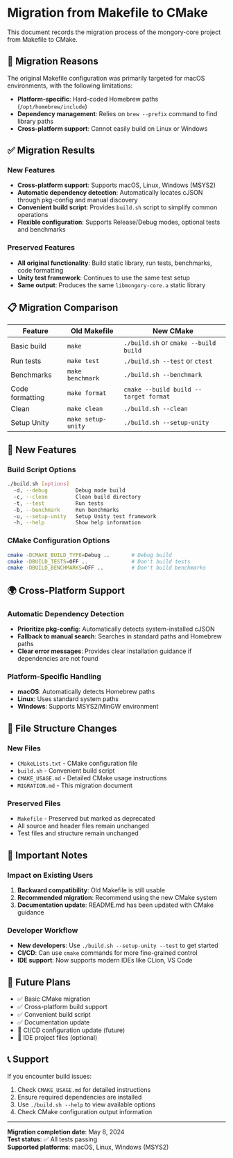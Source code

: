 # Migration from Makefile to CMake

This document records the migration process of the mongory-core project from Makefile to CMake.

## 🚀 Migration Reasons

The original Makefile configuration was primarily targeted for macOS environments, with the following limitations:

- **Platform-specific**: Hard-coded Homebrew paths (`/opt/homebrew/include`)
- **Dependency management**: Relies on `brew --prefix` command to find library paths
- **Cross-platform support**: Cannot easily build on Linux or Windows

## ✅ Migration Results

### New Features
- **Cross-platform support**: Supports macOS, Linux, Windows (MSYS2)
- **Automatic dependency detection**: Automatically locates cJSON through pkg-config and manual discovery
- **Convenient build script**: Provides `build.sh` script to simplify common operations
- **Flexible configuration**: Supports Release/Debug modes, optional tests and benchmarks

### Preserved Features
- **All original functionality**: Build static library, run tests, benchmarks, code formatting
- **Unity test framework**: Continues to use the same test setup
- **Same output**: Produces the same `libmongory-core.a` static library

## 📋 Migration Comparison

| Feature | Old Makefile | New CMake |
|---------|-------------|-----------|
| Basic build | `make` | `./build.sh` or `cmake --build build` |
| Run tests | `make test` | `./build.sh --test` or `ctest` |
| Benchmarks | `make benchmark` | `./build.sh --benchmark` |
| Code formatting | `make format` | `cmake --build build --target format` |
| Clean | `make clean` | `./build.sh --clean` |
| Setup Unity | `make setup-unity` | `./build.sh --setup-unity` |

## 🔧 New Features

### Build Script Options
```bash
./build.sh [options]
  -d, --debug         Debug mode build
  -c, --clean         Clean build directory
  -t, --test          Run tests
  -b, --benchmark     Run benchmarks
  -u, --setup-unity   Setup Unity test framework
  -h, --help          Show help information
```

### CMake Configuration Options
```bash
cmake -DCMAKE_BUILD_TYPE=Debug ..       # Debug build
cmake -DBUILD_TESTS=OFF ..              # Don't build tests
cmake -DBUILD_BENCHMARKS=OFF ..         # Don't build benchmarks
```

## 🌍 Cross-Platform Support

### Automatic Dependency Detection
- **Prioritize pkg-config**: Automatically detects system-installed cJSON
- **Fallback to manual search**: Searches in standard paths and Homebrew paths
- **Clear error messages**: Provides clear installation guidance if dependencies are not found

### Platform-Specific Handling
- **macOS**: Automatically detects Homebrew paths
- **Linux**: Uses standard system paths
- **Windows**: Supports MSYS2/MinGW environment

## 📁 File Structure Changes

### New Files
- `CMakeLists.txt` - CMake configuration file
- `build.sh` - Convenient build script
- `CMAKE_USAGE.md` - Detailed CMake usage instructions
- `MIGRATION.md` - This migration document

### Preserved Files
- `Makefile` - Preserved but marked as deprecated
- All source and header files remain unchanged
- Test files and structure remain unchanged

## 🚨 Important Notes

### Impact on Existing Users
1. **Backward compatibility**: Old Makefile is still usable
2. **Recommended migration**: Recommend using the new CMake system
3. **Documentation update**: README.md has been updated with CMake guidance

### Developer Workflow
- **New developers**: Use `./build.sh --setup-unity --test` to get started
- **CI/CD**: Can use `cmake` commands for more fine-grained control
- **IDE support**: Now supports modern IDEs like CLion, VS Code

## 🎯 Future Plans

- ✅ Basic CMake migration
- ✅ Cross-platform build support
- ✅ Convenient build script
- ✅ Documentation update
- 🔄 CI/CD configuration update (future)
- 🔄 IDE project files (optional)

## 📞 Support

If you encounter build issues:

1. Check `CMAKE_USAGE.md` for detailed instructions
2. Ensure required dependencies are installed
3. Use `./build.sh --help` to view available options
4. Check CMake configuration output information

---

**Migration completion date**: May 8, 2024  
**Test status**: ✅ All tests passing  
**Supported platforms**: macOS, Linux, Windows (MSYS2)